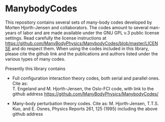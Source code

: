 # ManybodyCodes
This repository contains several sets of many-body codes developed by Morten Hjorth-Jensen and collaborators. 
The codes amount to several man-years of labor and are made available under the 
GNU  GPL v.3 public license settings. Read carefully the license instructions at https://github.com/ManyBodyPhysics/ManybodyCodes/blob/master/LICENSE and do respect them.
When using the codes included in this library, please cite the github link and the publications and authors listed 
under the various types of many codes.

Presently this library contains 

* Full configuration interaction theory codes, both serial and parallel ones. Cite as:  
T. Engeland and M. Hjorth-Jensen, the Oslo-FCI code, with link to the github address https://github.com/ManyBodyPhysics/ManybodyCodes/

* Many-body perturbation theory codes. Cite as: 
M. Hjorth-Jensen, T.T.S. Kuo, and E. Osnes, Physics Reports 261, 125 (1995) including the above github address


